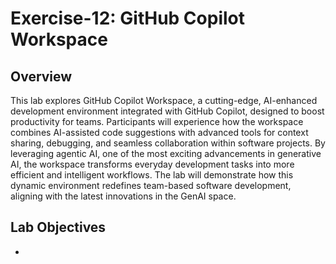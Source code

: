 # Exercise-12: GitHub Copilot Workspace

## Overview
This lab explores GitHub Copilot Workspace, a cutting-edge, AI-enhanced development environment integrated with GitHub Copilot, designed to boost productivity for teams. Participants will experience how the workspace combines AI-assisted code suggestions with advanced tools for context sharing, debugging, and seamless collaboration within software projects. By leveraging agentic AI, one of the most exciting advancements in generative AI, the workspace transforms everyday development tasks into more efficient and intelligent workflows. The lab will demonstrate how this dynamic environment redefines team-based software development, aligning with the latest innovations in the GenAI space.

## Lab Objectives

- 
